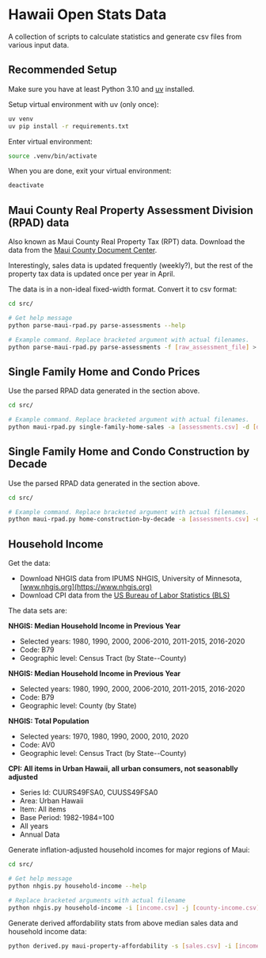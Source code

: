 # Hawaii Open Stats Data

A collection of scripts to calculate statistics and generate csv
files from various input data.

## Recommended Setup

Make sure you have at least Python 3.10 and [uv](https://docs.astral.sh/uv/getting-started/installation/) installed.

Setup virtual environment with uv (only once):
```bash
uv venv
uv pip install -r requirements.txt
```

Enter virtual environment:
```bash
source .venv/bin/activate
```

When you are done, exit your virtual environment:
```bash
deactivate
```

## Maui County Real Property Assessment Division (RPAD) data

Also known as Maui County Real Property Tax (RPT) data. Download the data from the [Maui County Document Center](https://www.mauicounty.gov/DocumentCenter/Index/231).

Interestingly, sales data is updated frequently (weekly?), but the rest of the property tax data is updated once per year in April.

The data is in a non-ideal fixed-width format. Convert it to csv format:
```bash
cd src/

# Get help message
python parse-maui-rpad.py parse-assessments --help

# Example command. Replace bracketed argument with actual filenames.
python parse-maui-rpad.py parse-assessments -f [raw_assessment_file] > out/assessments.csv
```

## Single Family Home and Condo Prices
Use the parsed RPAD data generated in the section above.

```bash
cd src/

# Example command. Replace bracketed argument with actual filenames.
python maui-rpad.py single-family-home-sales -a [assessments.csv] -d [dwellings.csv] -s [sales.csv] -c [cpi.csv] -o out/maui-sfh-sales.csv
```

## Single Family Home and Condo Construction by Decade
Use the parsed RPAD data generated in the section above.

```bash
cd src/

# Example command. Replace bracketed argument with actual filenames.
python maui-rpad.py home-construction-by-decade -a [assessments.csv] -d [dwellings.csv] -o out/maui-construction.csv
```


## Household Income
Get the data:

* Download NHGIS data from IPUMS NHGIS, University of Minnesota, [www.nhgis.org](https://www.nhgis.org)
* Download CPI data from the [US Bureau of Labor Statistics (BLS)](https://www.bls.gov/cpi/data.htm)

The data sets are:

**NHGIS: Median Household Income in Previous Year**
* Selected years: 1980, 1990, 2000, 2006-2010, 2011-2015, 2016-2020
* Code: B79
* Geographic level: Census Tract (by State--County)

**NHGIS: Median Household Income in Previous Year**
* Selected years: 1980, 1990, 2000, 2006-2010, 2011-2015, 2016-2020
* Code: B79
* Geographic level: County (by State)

**NHGIS: Total Population**
* Selected years: 1970, 1980, 1990, 2000, 2010, 2020
* Code: AV0
* Geographic level: Census Tract (by State--County)

**CPI: All items in Urban Hawaii, all urban consumers, not seasonablly adjusted**
* Series Id: CUURS49FSA0, CUUSS49FSA0
* Area: Urban Hawaii
* Item: All items
* Base Period: 1982-1984=100
* All years
* Annual Data


Generate inflation-adjusted household incomes for major regions of Maui:
```bash
cd src/

# Get help message
python nhgis.py household-income --help

# Replace bracketed arguments with actual filename
python nhgis.py household-income -i [income.csv] -j [county-income.csv] -p [population.csv] -c [cpi.csv] -o out/maui-household-income.csv
```

Generate derived affordability stats from above median sales data and household income data:
```bash
python derived.py maui-property-affordability -s [sales.csv] -i [income.csv] -o out/maui-affordability.csv
```
